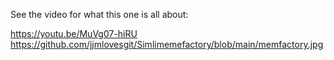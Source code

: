 See the video for what this one is all about:

https://youtu.be/MuVg07-hiRU
https://github.com/jjmlovesgit/Simlimemefactory/blob/main/memfactory.jpg
